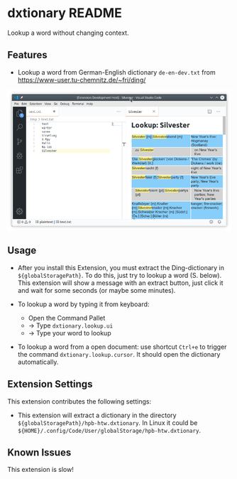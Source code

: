 # dxtionary README

Lookup a word without changing context.

## Features

* Lookup a word from German-English dictionary `de-en-dev.txt` from
    https://www-user.tu-chemnitz.de/~fri/ding/

![Screenshot](./doc/Screenshot_demo.png)

## Usage

* After you install this Extension, you must extract the Ding-dictionary in
`${globalStoragePath}`. To do this, just try to lookup a word (S. below). This extension
will show a message with an extract button, just click it and wait for some seconds (or maybe some minutes).

* To lookup a word by typing it from keyboard: 

    - Open the Command Pallet
    - → Type `dxtionary.lookup.ui`
    - → Type your word to lookup

* To lookup a word from a open document: use shortcut `Ctrl+e` to trigger the 
    command `dxtionary.lookup.cursor`. It should open the dictionary automatically.


## Extension Settings


This extension contributes the following settings:

* This extension will extract a dictionary in the directory `${globalStoragePath}/hpb-htw.dxtionary`. In Linux it could be `${HOME}/.config/Code/User/globalStorage/hpb-htw.dxtionary`.


## Known Issues

This extension is slow!

